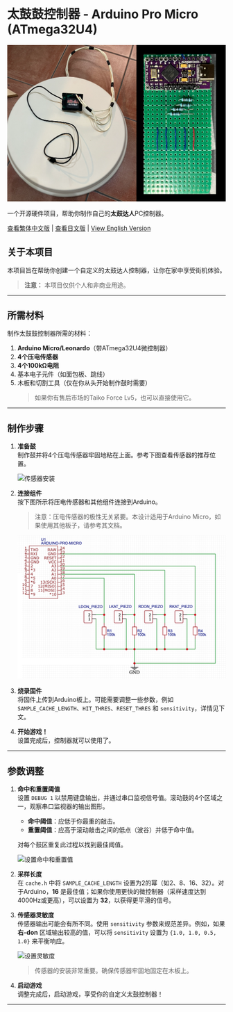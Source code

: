 # 太鼓鼓控制器 - Arduino Pro Micro (ATmega32U4)

![太鼓鼓控制器](./images/ATMegaTaiko.png)

一个开源硬件项目，帮助你制作自己的**太鼓达人**PC控制器。

[查看繁体中文版](./README_Traditional_Chinese.md) | [查看日文版](./README_Japanese.md) | [View English Version](./README.md)

## 关于本项目

本项目旨在帮助你创建一个自定义的太鼓达人控制器，让你在家中享受街机体验。

> **注意：** 本项目仅供个人和非商业用途。

---

## 所需材料

制作太鼓鼓控制器所需的材料：

1. **Arduino Micro/Leonardo**（带ATmega32U4微控制器）
2. **4个压电传感器**
3. **4个100kΩ电阻**
4. 基本电子元件（如面包板、跳线）
5. 木板和切割工具（仅在你从头开始制作鼓时需要）  
   > 如果你有售后市场的Taiko Force Lv5，也可以直接使用它。

---

## 制作步骤

1. **准备鼓**  
   制作鼓并将4个压电传感器牢固地粘在上面。参考下图查看传感器的推荐位置。

   ![传感器安装](./images/piezo_locations.png)

2. **连接组件**  
   按下图所示将压电传感器和其他组件连接到Arduino。  
   > 注意：压电传感器的极性无关紧要。本设计适用于Arduino Micro，如果使用其他板子，请参考其文档。

   ![控制器电路图](./images/scheme.png)

3. **烧录固件**  
   将固件上传到Arduino板上。可能需要调整一些参数，例如 `SAMPLE_CACHE_LENGTH`、`HIT_THRES`、`RESET_THRES` 和 `sensitivity`，详情见下文。

4. **开始游戏！**  
   设置完成后，控制器就可以使用了。

---

## 参数调整

1. **命中和重置阈值**  
   设置 `DEBUG 1` 以禁用键盘输出，并通过串口监视信号值。滚动鼓的4个区域之一，观察串口监视器的输出图形。  
   - **命中阈值**：应低于你最重的敲击。
   - **重置阈值**：应高于滚动敲击之间的低点（波谷）并低于命中值。  

   对每个鼓区重复此过程以找到最佳阈值。

   ![设置命中和重置值](./images/tune_hit_reset.png)

2. **采样长度**  
   在 `cache.h` 中将 `SAMPLE_CACHE_LENGTH` 设置为2的幂（如2、8、16、32）。对于Arduino，**16** 是最佳值；如果你使用更快的微控制器（采样速度达到4000Hz或更高），可以设置为 **32**，以获得更平滑的信号。

3. **传感器灵敏度**  
   传感器输出可能会有所不同。使用 `sensitivity` 参数来规范差异。例如，如果 **右-don** 区域输出较高的值，可以将 `sensitivity` 设置为 `{1.0, 1.0, 0.5, 1.0}` 来平衡响应。

   ![设置灵敏度](./images/tune_sensitivities.png)

   > 传感器的安装非常重要。确保传感器牢固地固定在木板上。

4. **启动游戏**  
   调整完成后，启动游戏，享受你的自定义太鼓控制器！

---
